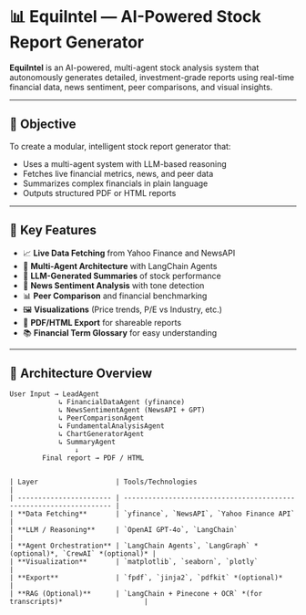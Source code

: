 # 📊 EquiIntel — AI-Powered Stock Report Generator

**EquiIntel** is an AI-powered, multi-agent stock analysis system that autonomously generates detailed, investment-grade reports using real-time financial data, news sentiment, peer comparisons, and visual insights.

---

## 🎯 Objective

To create a modular, intelligent stock report generator that:
- Uses a multi-agent system with LLM-based reasoning
- Fetches live financial metrics, news, and peer data
- Summarizes complex financials in plain language
- Outputs structured PDF or HTML reports

---

## 🧠 Key Features

- 📈 **Live Data Fetching** from Yahoo Finance and NewsAPI
- 🤖 **Multi-Agent Architecture** with LangChain Agents
- 🧾 **LLM-Generated Summaries** of stock performance
- 📰 **News Sentiment Analysis** with tone detection
- 📊 **Peer Comparison** and financial benchmarking
- 🖼️ **Visualizations** (Price trends, P/E vs Industry, etc.)
- 📄 **PDF/HTML Export** for shareable reports
- 📚 **Financial Term Glossary** for easy understanding

---

## 🧩 Architecture Overview

```text
User Input → LeadAgent
            ↳ FinancialDataAgent (yfinance)
            ↳ NewsSentimentAgent (NewsAPI + GPT)
            ↳ PeerComparisonAgent
            ↳ FundamentalAnalysisAgent
            ↳ ChartGeneratorAgent
            ↳ SummaryAgent
                ↓
        Final report → PDF / HTML


| Layer                   | Tools/Technologies                                                  |
| ----------------------- | ------------------------------------------------------------------- |
| **Data Fetching**       | `yfinance`, `NewsAPI`, `Yahoo Finance API`                          |
| **LLM / Reasoning**     | `OpenAI GPT-4o`, `LangChain`                                        |
| **Agent Orchestration** | `LangChain Agents`, `LangGraph` *(optional)*, `CrewAI` *(optional)* |
| **Visualization**       | `matplotlib`, `seaborn`, `plotly`                                   |
| **Export**              | `fpdf`, `jinja2`, `pdfkit` *(optional)*                             |
| **RAG (Optional)**      | `LangChain + Pinecone + OCR` *(for transcripts)*                    |
